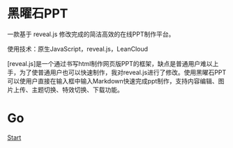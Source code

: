 # 黑曜石PPT

一款基于 reveal.js 修改完成的简洁高效的在线PPT制作平台。

使用技术：原生JavaScript，reveal.js，LeanCloud

[reveal.js]是一个通过书写html制作网页版PPT的框架，缺点是普通用户难以上手，为了使普通用户也可以快速制作，我对reveal.js进行了修改。使用黑曜石PPT可以使用户直接在输入框中输入Markdown快速完成ppt制作，支持内容编辑、图片上传、主题切换、特效切换、下载功能。

# Go
[Start](http://gaocarri.gitee.io/obisidian-slide/demo.html#/)
